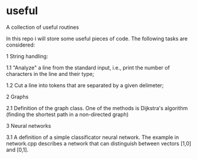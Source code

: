 # useful
A collection of useful routines

In this repo i will store some useful pieces of code. The following tasks are considered:

1 String handling:

  1.1 "Analyze" a line from the standard input, i.e., print the number of characters in the line and their type;

  1.2 Cut a line into tokens that are separated by a given delimeter;

2 Graphs

  2.1 Definition of the graph class. One of the methods is Dijkstra's algorithm (finding the shortest path in a non-directed graph)

3 Neural networks
  
  3.1 A definition of a simple classificator neural network. The example in network.cpp describes a network that can distinguish
      between vectors [1,0] and [0,1].
